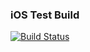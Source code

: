 ### iOS Test Build

[![Build Status](https://travis-ci.org/felton/solid-octo-fortnight.svg?branch=master)](https://travis-ci.org/felton/solid-octo-fortnight)
